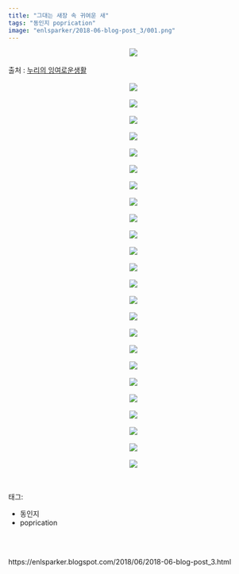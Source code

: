 ```yaml
---
title: "그대는 새장 속 귀여운 새"
tags: "동인지 poprication"
image: "enlsparker/2018-06-blog-post_3/001.png"
---
```

<div class="article">
<div class="post-body entry-content" id="post-body-1933227136210180221" itemprop="description articleBody">
<div class="separator" style="clear: both; text-align: center;">
<img src="{{ site.nasurl }}/enlsparker/2018-06-blog-post_3/001.png"/></div>
<br/>
<a name="more"></a>출처 : <a href="https://blog.naver.com/wofla0420/220973088867">누리의 잉여로운생활</a><br/>
<br/>
<div class="separator" style="clear: both; text-align: center;">
<img src="{{ site.nasurl }}/enlsparker/2018-06-blog-post_3/002.png"/></div>
<br/>
<div class="separator" style="clear: both; text-align: center;">
<img src="{{ site.nasurl }}/enlsparker/2018-06-blog-post_3/003.png"/></div>
<br/>
<div class="separator" style="clear: both; text-align: center;">
<img src="{{ site.nasurl }}/enlsparker/2018-06-blog-post_3/004.png"/></div>
<br/>
<div class="separator" style="clear: both; text-align: center;">
<img src="{{ site.nasurl }}/enlsparker/2018-06-blog-post_3/005.png"/></div>
<br/>
<div class="separator" style="clear: both; text-align: center;">
<img src="{{ site.nasurl }}/enlsparker/2018-06-blog-post_3/006.png"/></div>
<br/>
<div class="separator" style="clear: both; text-align: center;">
<img src="{{ site.nasurl }}/enlsparker/2018-06-blog-post_3/007.png"/></div>
<br/>
<div class="separator" style="clear: both; text-align: center;">
<img src="{{ site.nasurl }}/enlsparker/2018-06-blog-post_3/008.png"/></div>
<br/>
<div class="separator" style="clear: both; text-align: center;">
<img src="{{ site.nasurl }}/enlsparker/2018-06-blog-post_3/009.png"/></div>
<br/>
<div class="separator" style="clear: both; text-align: center;">
<img src="{{ site.nasurl }}/enlsparker/2018-06-blog-post_3/010.png"/></div>
<br/>
<div class="separator" style="clear: both; text-align: center;">
<img src="{{ site.nasurl }}/enlsparker/2018-06-blog-post_3/011.png"/></div>
<br/>
<div class="separator" style="clear: both; text-align: center;">
<img src="{{ site.nasurl }}/enlsparker/2018-06-blog-post_3/012.png"/></div>
<br/>
<div class="separator" style="clear: both; text-align: center;">
<img src="{{ site.nasurl }}/enlsparker/2018-06-blog-post_3/013.png"/></div>
<br/>
<div class="separator" style="clear: both; text-align: center;">
<img src="{{ site.nasurl }}/enlsparker/2018-06-blog-post_3/014.png"/></div>
<br/>
<div class="separator" style="clear: both; text-align: center;">
<img src="{{ site.nasurl }}/enlsparker/2018-06-blog-post_3/015.png"/></div>
<br/>
<div class="separator" style="clear: both; text-align: center;">
<img src="{{ site.nasurl }}/enlsparker/2018-06-blog-post_3/016.png"/></div>
<br/>
<div class="separator" style="clear: both; text-align: center;">
<img src="{{ site.nasurl }}/enlsparker/2018-06-blog-post_3/017.png"/></div>
<br/>
<div class="separator" style="clear: both; text-align: center;">
<img src="{{ site.nasurl }}/enlsparker/2018-06-blog-post_3/018.png"/></div>
<br/>
<div class="separator" style="clear: both; text-align: center;">
<img src="{{ site.nasurl }}/enlsparker/2018-06-blog-post_3/019.png"/></div>
<br/>
<div class="separator" style="clear: both; text-align: center;">
<img src="{{ site.nasurl }}/enlsparker/2018-06-blog-post_3/020.png"/></div>
<br/>
<div class="separator" style="clear: both; text-align: center;">
<img src="{{ site.nasurl }}/enlsparker/2018-06-blog-post_3/021.png"/></div>
<br/>
<div class="separator" style="clear: both; text-align: center;">
<img src="{{ site.nasurl }}/enlsparker/2018-06-blog-post_3/022.png"/></div>
<br/>
<div class="separator" style="clear: both; text-align: center;">
<img src="{{ site.nasurl }}/enlsparker/2018-06-blog-post_3/023.png"/></div>
<br/>
<div class="separator" style="clear: both; text-align: center;">
<img src="{{ site.nasurl }}/enlsparker/2018-06-blog-post_3/024.png"/></div>
<br/>
<div class="separator" style="clear: both; text-align: center;">
<img src="{{ site.nasurl }}/enlsparker/2018-06-blog-post_3/025.png"/></div>
<br/>
<div style="clear: both;"></div>
</div></div><br/>
<div class="tagTrail">
<p>태그: </p>
<ul>
<li>동인지</li>
<li>poprication</li>
</ul>
</div><br/>

<br/>
<p id="refer">https://enlsparker.blogspot.com/2018/06/2018-06-blog-post_3.html</p>
<br/>
